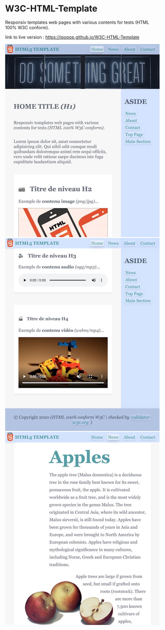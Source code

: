 # W3C-HTML-Template
Responsiv templates web pages with various contents for tests (HTML 100% W3C conform).

link to live version : https://ipopop.github.io/W3C-HTML-Template

![W3C-HTML-Template](https://raw.githubusercontent.com/ipopop/W3C-HTML-Template/main/assets/img/screen/Screen-1.jpg)
![W3C-HTML-Template](https://raw.githubusercontent.com/ipopop/W3C-HTML-Template/main/assets/img/screen/Screen-2.jpg)
![W3C-HTML-Template](https://raw.githubusercontent.com/ipopop/W3C-HTML-Template/main/assets/img/screen/Screen-3.jpg)